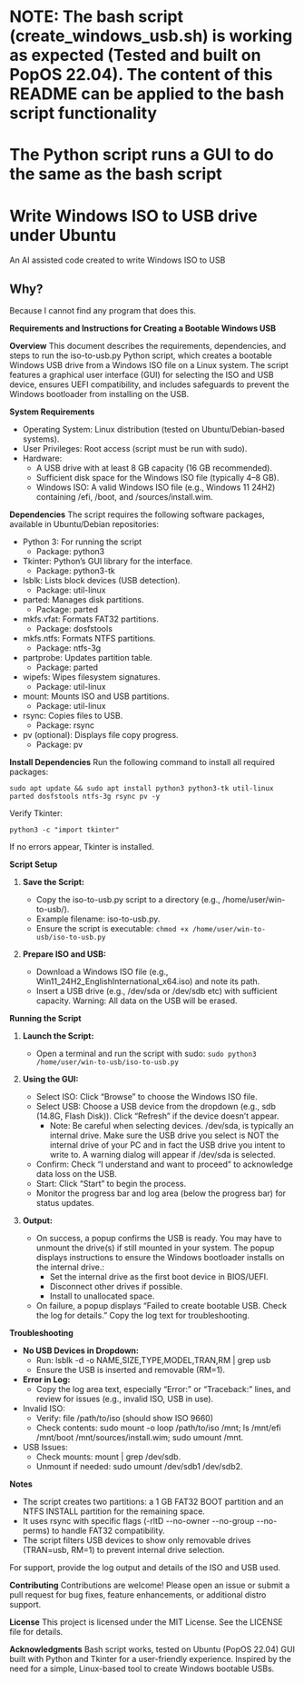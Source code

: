 # NOTE: The bash script (create_windows_usb.sh) is working as expected (Tested and built on PopOS 22.04). The content of this README can be applied to the bash script functionality #
# The Python script runs a GUI to do the same as the bash script #

# Write Windows ISO to USB drive under Ubuntu #
An AI assisted code created to write Windows ISO to USB

## Why? ##

Because I cannot find any program that does this.

**Requirements and Instructions for Creating a Bootable Windows USB**

**Overview**
This document describes the requirements, dependencies, and steps to run the iso-to-usb.py Python script, which creates a bootable Windows USB drive from a Windows ISO file on a Linux system. The script features a graphical user interface (GUI) for selecting the ISO and USB device, ensures UEFI compatibility, and includes safeguards to prevent the Windows bootloader from installing on the USB.

**System Requirements**
- Operating System: Linux distribution (tested on Ubuntu/Debian-based systems).
- User Privileges: Root access (script must be run with sudo).
- Hardware:
    - A USB drive with at least 8 GB capacity (16 GB recommended).
    - Sufficient disk space for the Windows ISO file (typically 4–8 GB).
    - Windows ISO: A valid Windows ISO file (e.g., Windows 11 24H2) containing /efi, /boot, and /sources/install.wim.

**Dependencies**
The script requires the following software packages, available in Ubuntu/Debian repositories:
- Python 3: For running the script
    - Package: python3
- Tkinter: Python’s GUI library for the interface.
    - Package: python3-tk
- lsblk: Lists block devices (USB detection).
    - Package: util-linux
- parted: Manages disk partitions.
    - Package: parted
- mkfs.vfat: Formats FAT32 partitions.
    - Package: dosfstools
- mkfs.ntfs: Formats NTFS partitions.
    - Package: ntfs-3g
- partprobe: Updates partition table.
    - Package: parted
- wipefs: Wipes filesystem signatures.
    - Package: util-linux
- mount: Mounts ISO and USB partitions.
    - Package: util-linux
- rsync: Copies files to USB.
    - Package: rsync
- pv (optional): Displays file copy progress.
    - Package: pv
        
**Install Dependencies**
Run the following command to install all required packages:

```sudo apt update && sudo apt install python3 python3-tk util-linux parted dosfstools ntfs-3g rsync pv -y```

Verify Tkinter:

```python3 -c "import tkinter"```

If no errors appear, Tkinter is installed.

**Script Setup**

1) **Save the Script:**
    - Copy the iso-to-usb.py script to a directory (e.g., /home/user/win-to-usb/).
    - Example filename: iso-to-usb.py.
    - Ensure the script is executable:
        ```chmod +x /home/user/win-to-usb/iso-to-usb.py```

2) **Prepare ISO and USB:**
    - Download a Windows ISO file (e.g., Win11_24H2_EnglishInternational_x64.iso) and note its path.
    - Insert a USB drive (e.g., /dev/sda or /dev/sdb etc) with sufficient capacity. Warning: All data on the USB will be erased.
        
**Running the Script**

1) **Launch the Script:**
    - Open a terminal and run the script with sudo:
          ```sudo python3 /home/user/win-to-usb/iso-to-usb.py```

2) **Using the GUI:**
    - Select ISO: Click “Browse” to choose the Windows ISO file.
    - Select USB: Choose a USB device from the dropdown (e.g., sdb (14.8G, Flash Disk)). Click “Refresh” if the device doesn’t appear.
        - Note: Be careful when selecting devices. /dev/sda, is typically an internal drive. Make sure the USB drive you select is NOT the internal drive of your PC and in fact the USB drive you intent to write to. A warning dialog will appear if /dev/sda is selected.
    - Confirm: Check “I understand and want to proceed” to acknowledge data loss on the USB.
    - Start: Click “Start” to begin the process.
    - Monitor the progress bar and log area (below the progress bar) for status updates.

3) **Output:**

    - On success, a popup confirms the USB is ready. You may have to unmount the drive(s) if still mounted in your system. The popup displays instructions to ensure the Windows bootloader installs on the internal drive.:
        - Set the internal drive as the first boot device in BIOS/UEFI.
        - Disconnect other drives if possible.
        - Install to unallocated space.
    - On failure, a popup displays “Failed to create bootable USB. Check the log for details.” Copy the log text for troubleshooting.

**Troubleshooting**

- **No USB Devices in Dropdown:**
    - Run: lsblk -d -o NAME,SIZE,TYPE,MODEL,TRAN,RM | grep usb
    - Ensure the USB is inserted and removable (RM=1).
- **Error in Log:**
    - Copy the log area text, especially “Error:” or “Traceback:” lines, and review for issues (e.g., invalid ISO, USB in use).
- Invalid ISO:
    - Verify: file /path/to/iso (should show ISO 9660)
    - Check contents: sudo mount -o loop /path/to/iso /mnt; ls /mnt/efi /mnt/boot /mnt/sources/install.wim; sudo umount /mnt.
- USB Issues:
    - Check mounts: mount | grep /dev/sdb.
    - Unmount if needed: sudo umount /dev/sdb1 /dev/sdb2.

**Notes**
- The script creates two partitions: a 1 GB FAT32 BOOT partition and an NTFS INSTALL partition for the remaining space.
- It uses rsync with specific flags (-rltD --no-owner --no-group --no-perms) to handle FAT32 compatibility.
- The script filters USB devices to show only removable drives (TRAN=usb, RM=1) to prevent internal drive selection.

For support, provide the log output and details of the ISO and USB used.


**Contributing**
Contributions are welcome! Please open an issue or submit a pull request for bug fixes, feature enhancements, or additional distro support.

**License**
This project is licensed under the MIT License. See the LICENSE file for details.

**Acknowledgments**
Bash script works, tested on Ubuntu (PopOS 22.04)
GUI built with Python and Tkinter for a user-friendly experience.
Inspired by the need for a simple, Linux-based tool to create Windows bootable USBs.
